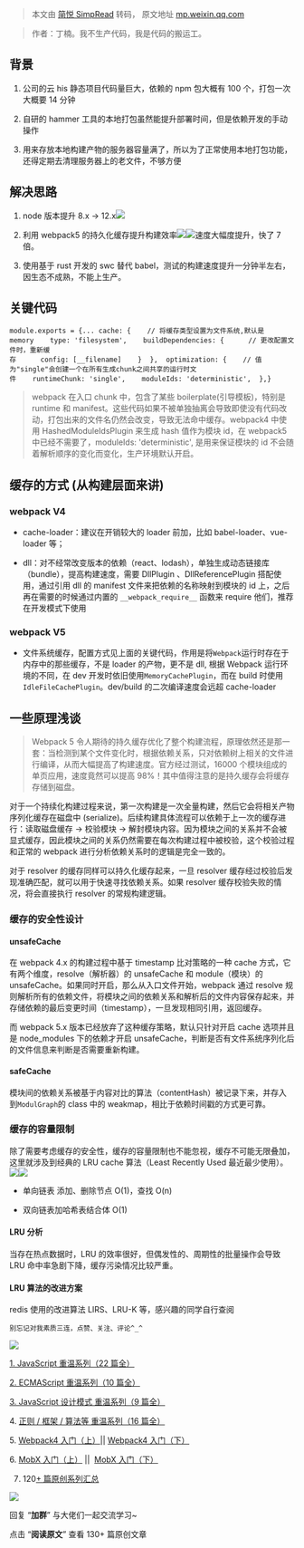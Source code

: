 > 本文由 [简悦 SimpRead](http://ksria.com/simpread/) 转码， 原文地址 [mp.weixin.qq.com](https://mp.weixin.qq.com/s/Do1ZqwMxlCXWsEqGrSDiDg)

> 作者：丁楠。我不生产代码，我是代码的搬运工。

背景
--

1.  公司的云 his 静态项目代码量巨大，依赖的 npm 包大概有 100 个，打包一次大概要 14 分钟
    
2.  自研的 hammer 工具的本地打包虽然能提升部署时间，但是依赖开发的手动操作
    
3.  用来存放本地构建产物的服务器容量满了，所以为了正常使用本地打包功能，还得定期去清理服务器上的老文件，不够方便
    
      
    

解决思路
----

1.  node 版本提升 8.x -> 12.x![](https://mmbiz.qpic.cn/mmbiz_png/Tmczbd3NL01oqwljlkL1Yn5n51ZF2PIlqQsjGJpZv19yvShGibCTflPcFavbEpmkE3A7jib8683oia9QRyeAVFZHA/640?wx_fmt=png)
    
2.  利用 webpack5 的持久化缓存提升构建效率![](https://mmbiz.qpic.cn/mmbiz_png/Tmczbd3NL01oqwljlkL1Yn5n51ZF2PIlb7xboGxuGPibkwU4PEfktSUDK3Un6AP6g8a2qo4BlpFFr9krEbKAQUg/640?wx_fmt=png)![](https://mmbiz.qpic.cn/mmbiz_png/Tmczbd3NL01oqwljlkL1Yn5n51ZF2PIlalfXyoAUuJvvdtcP1qbqeDYFibQic18cO65T4XBpegeHKVcg4qjtuRRw/640?wx_fmt=png)速度大幅度提升，快了 7 倍。
    
3.  使用基于 rust 开发的 swc 替代 babel，测试的构建速度提升一分钟半左右，因生态不成熟，不能上生产。
    

关键代码
----

```
module.exports = {... cache: {    // 将缓存类型设置为文件系统,默认是memory    type: 'filesystem',    buildDependencies: {      // 更改配置文件时，重新缓存      config: [__filename]    }  },  optimization: {    // 值为"single"会创建一个在所有生成chunk之间共享的运行时文件    runtimeChunk: 'single',    moduleIds: 'deterministic',  },}
```

> webpack 在入口 chunk 中，包含了某些 boilerplate(引导模板)，特别是 runtime 和 manifest。这些代码如果不被单独抽离会导致即使没有代码改动，打包出来的文件名仍然会改变，导致无法命中缓存。webpack4 中使用 HashedModuleIdsPlugin 来生成 hash 值作为模块 id，在 webpack5 中已经不需要了，moduleIds: 'deterministic', 是用来保证模块的 id 不会随着解析顺序的变化而变化，生产环境默认开启。

缓存的方式 (从构建层面来讲)
---------------

### webpack V4

*   cache-loader：建议在开销较大的 loader 前加，比如 babel-loader、vue-loader 等；
    
*   dll：对不经常改变版本的依赖（react、lodash），单独生成动态链接库（bundle），提高构建速度，需要 DllPlugin 、DllReferencePlugin 搭配使用，通过引用 dll 的 manifest 文件来把依赖的名称映射到模块的 id 上，之后再在需要的时候通过内置的 `__webpack_require__` 函数来 require 他们，推荐在开发模式下使用
    

### webpack V5

*   文件系统缓存，配置方式见上面的关键代码，作用是将`Webpack`运行时存在于内存中的那些缓存，不是 loader 的产物，更不是 dll, 根据 Webpack 运行环境的不同，在 dev 开发时依旧使用`MemoryCachePlugin`，而在 build 时使用`IdleFileCachePlugin`。dev/build 的二次编译速度会远超 cache-loader
    

一些原理浅谈
------

> Webpack 5 令人期待的持久缓存优化了整个构建流程，原理依然还是那一套：当检测到某个文件变化时，根据依赖关系，只对依赖树上相关的文件进行编译，从而大幅提高了构建速度。官方经过测试，16000 个模块组成的单页应用，速度竟然可以提高 98%！其中值得注意的是持久缓存会将缓存存储到磁盘。

对于一个持续化构建过程来说，第一次构建是一次全量构建，然后它会将相关产物序列化缓存在磁盘中 (serialize)。后续构建具体流程可以依赖于上一次的缓存进行：读取磁盘缓存 -> 校验模块 -> 解封模块内容。因为模块之间的关系并不会被显式缓存，因此模块之间的关系仍然需要在每次构建过程中被校验，这个校验过程和正常的 webpack 进行分析依赖关系时的逻辑是完全一致的。

对于 resolver 的缓存同样可以持久化缓存起来，一旦 resolver 缓存经过校验后发现准确匹配，就可以用于快速寻找依赖关系。如果 resolver 缓存校验失败的情况，将会直接执行 resolver 的常规构建逻辑。

### 缓存的安全性设计

#### unsafeCache

在 webpack 4.x 的构建过程中基于 timestamp 比对策略的一种 cache 方式，它有两个维度，resolve（解析器）的 unsafeCache 和 module（模块）的 unsafeCache。如果同时开启，那么从入口文件开始，webpack 通过 resolve 规则解析所有的依赖文件，将模块之间的依赖关系和解析后的文件内容保存起来，并存储依赖的最后变更时间（timestamp），一旦发现相同引用，返回缓存。

而 webpack 5.x 版本已经放弃了这种缓存策略，默认只针对开启 cache 选项并且是 node_modules 下的依赖才开启 unsafeCache，判断是否有文件系统序列化后的文件信息来判断是否需要重新构建。

#### safeCache

模块间的依赖关系被基于内容对比的算法（contentHash）被记录下来，并存入到`ModulGraph`的 class 中的 weakmap，相比于依赖时间戳的方式更可靠。

### 缓存的容量限制

除了需要考虑缓存的安全性，缓存的容量限制也不能忽视，缓存不可能无限叠加，这里就涉及到经典的 LRU cache 算法（Least Recently Used 最近最少使用）。![](https://mmbiz.qpic.cn/mmbiz_png/Tmczbd3NL01oqwljlkL1Yn5n51ZF2PIltYQGK4Zv2vUBYUNGlG19CVje2mYpqXibb9sjewuloURM1fRT7CnoWlA/640?wx_fmt=png)![](https://mmbiz.qpic.cn/mmbiz_png/Tmczbd3NL01oqwljlkL1Yn5n51ZF2PIlJw0FabvvmbicQmEbKSgwcpEib9Aicm6oT1jOlABuTlBTYGTAF0GPXN9lQ/640?wx_fmt=png)

*   单向链表 添加、删除节点 O(1)，查找 O(n)
    
*   双向链表加哈希表结合体 O(1)
    

#### LRU 分析

当存在热点数据时，LRU 的效率很好，但偶发性的、周期性的批量操作会导致 LRU 命中率急剧下降，缓存污染情况比较严重。

#### LRU 算法的改进方案

redis 使用的改进算法 LIRS、LRU-K 等，感兴趣的同学自行查阅

`别忘记对我素质三连，点赞、关注、评论^_^`

![](https://mmbiz.qpic.cn/mmbiz_gif/usyTZ86MDicgqjLq0USF6icibfWiaLSV8bz17cBjvXylU7dz9mIMP7lUF50OE2gFrlZDQlIyWvGcUiaprq92fq8tgXg/640?wx_fmt=gif)

[1. JavaScript 重温系列（22 篇全）](http://mp.weixin.qq.com/s?__biz=MjM5MDc4MzgxNA==&mid=2458453187&idx=1&sn=a69b4d7d991867a07a933f86e66b9f55&chksm=b1c224ea86b5adfc10c3aa1841be3879b9360d671e98cc73391c2490246f1348857b9821d32c&scene=21#wechat_redirect)  

[2. ECMAScript 重温系列（10 篇全）](http://mp.weixin.qq.com/s?__biz=MjM5MDc4MzgxNA==&mid=2458453193&idx=1&sn=e5392cb77bc17c9e94b6c826b5f52a83&chksm=b1c224e086b5adf6dad41a0d36b77a9bfb4bc9f0d29a816266b3e28c892e54274967dbce380b&scene=21#wechat_redirect)  

[3. JavaScript 设计模式 重温系列（9 篇全）](http://mp.weixin.qq.com/s?__biz=MjM5MDc4MzgxNA==&mid=2458453194&idx=1&sn=e7f0734b04484bee5e10a85a7cbb85c1&chksm=b1c224e386b5adf554ab928cdeaf7ee16dbb2d895be17f2a12a59054a75b913470ca7649bbc7&scene=21#wechat_redirect)

4. [正则 / 框架 / 算法等 重温系列（16 篇全）](http://mp.weixin.qq.com/s?__biz=MjM5MDc4MzgxNA==&mid=2458453195&idx=1&sn=1e0c8b7ea8ddc207b523ec0a636a5254&chksm=b1c224e286b5adf432850f82db18cc8647d639836798cf16b478d9a6f7c81df87c6da5257684&scene=21#wechat_redirect)

5. [Webpack4 入门（上）](http://mp.weixin.qq.com/s?__biz=MjM5MDc4MzgxNA==&mid=2458453302&idx=1&sn=904e40a421024ea0d394e9850b674012&chksm=b1c2251f86b5ac09dbbbb7c8e1d80c6cbd793a523cdfa690f8734def57812e616b9906aeec79&scene=21#wechat_redirect)|| [Webpack4 入门（下）](http://mp.weixin.qq.com/s?__biz=MjM5MDc4MzgxNA==&mid=2458453303&idx=1&sn=422f2b5e22c3b0e91a8353ee7e53fed9&chksm=b1c2251e86b5ac08464872cd880811423e0d1bbcebbe11dcac9d99fa38c5332c089c06d65d95&scene=21#wechat_redirect)

6. [MobX 入门（上）](http://mp.weixin.qq.com/s?__biz=MjM5MDc4MzgxNA==&mid=2458453605&idx=1&sn=0a506769d5eeb7953f676e93fb4d18eb&chksm=b1c2264c86b5af5aa7300a04d55efead6223e310d68e10222cd3577a25c783d3429f00767960&scene=21#wechat_redirect) ||  [MobX 入门（下）](http://mp.weixin.qq.com/s?__biz=MjM5MDc4MzgxNA==&mid=2458453609&idx=1&sn=f0c22e82f2537204d9b173161bae6b82&chksm=b1c2264086b5af5611524eedb0d409afe86d859dce6ceff1c17ddab49d353c385e45611a73fa&scene=21#wechat_redirect)

7. 120[+ 篇原创系列汇总](http://mp.weixin.qq.com/s?__biz=MjM5MDc4MzgxNA==&mid=2458453236&idx=2&sn=daf00392f960c115463c5aaf980620b4&chksm=b1c224dd86b5adcbd98189315e60de6a0106993690b69927cc1c1f19fd8f591fefce4e3db51f&scene=21#wechat_redirect)

![](https://mmbiz.qpic.cn/mmbiz_gif/dy9CXeZLlCV6wPNEuicaKGdia24OVNBZxUyfVhbEBnxdxfwKuJwLovlZicn7ccq5GbhNFwtk6libKiaxTLO4v2C5LRQ/640?wx_fmt=gif)

回复 “**加群**” 与大佬们一起交流学习~

点击 “**阅读原文**” 查看 130+ 篇原创文章